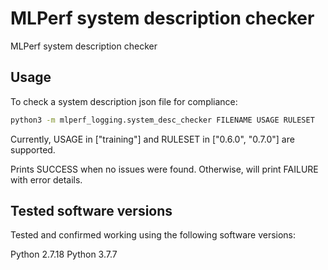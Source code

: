 # MLPerf system description checker

MLPerf system description checker

## Usage

To check a system description json file for compliance:

```sh
python3 -m mlperf_logging.system_desc_checker FILENAME USAGE RULESET
```

Currently, USAGE in ["training"] and RULESET in ["0.6.0", "0.7.0"] are supported.

Prints SUCCESS when no issues were found. Otherwise, will print FAILURE with error details.

## Tested software versions
Tested and confirmed working using the following software versions:

Python 2.7.18
Python 3.7.7
